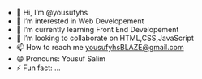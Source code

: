 - 👋 Hi, I’m @yousufyhs
- 👀 I’m interested in Web Developement
- 🌱 I’m currently learning Front End Developement
- 💞️ I’m looking to collaborate on HTML,CSS,JavaScript
- 📫 How to reach me yousufyhsBLAZE@gmail.com
- 😄 Pronouns: Yousuf Salim
- ⚡ Fun fact: ...

<!---
yousufyhs/yousufyhs is a ✨ special ✨ repository because its `README.md` (this file) appears on your GitHub profile.
You can click the Preview link to take a look at your changes.
--->
